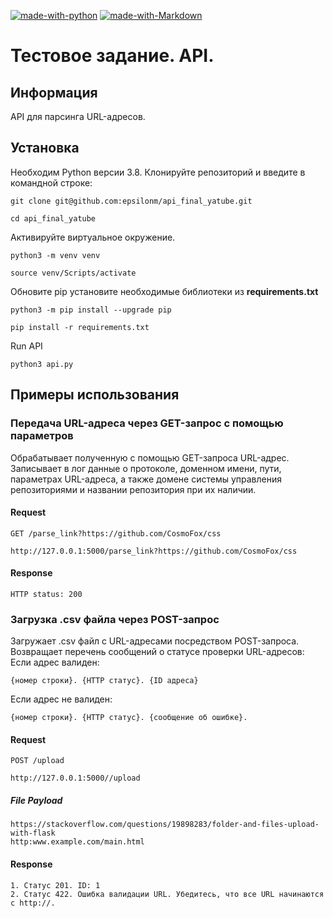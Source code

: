 [![made-with-python](https://img.shields.io/badge/Made%20with-Python-1f425f.svg)](https://www.python.org/) [![made-with-Markdown](https://img.shields.io/badge/Made%20with-Markdown-1f425f.svg)](http://commonmark.org) 
# Тестовое задание. API. 

## Информация 
API для парсинга URL-адресов.

## Установка

Необходим Python версии 3.8.
Клонируйте репозиторий и введите в командной строке:

`git clone git@github.com:epsilonm/api_final_yatube.git`

`cd api_final_yatube`

Активируйте виртуальное окружение.

`python3 -m venv venv`

`source venv/Scripts/activate`

Обновите pip установите необходимые библиотеки из **requirements.txt**

`python3 -m pip install --upgrade pip`

`pip install -r requirements.txt`

Run API

`python3 api.py`

## Примеры использования

### Передача URL-адреса через GET-запрос с помощью параметров
Обрабатывает полученную с помощью GET-запроса URL-адрес.
Записывает в лог данные о протоколе, доменном имени, пути,
параметрах URL-адреса, а также домене системы управления репозиториями
и названии репозитория при их наличии.
#### Request

`GET /parse_link?https://github.com/CosmoFox/css`

`http://127.0.0.1:5000/parse_link?https://github.com/CosmoFox/css`

#### Response

```
HTTP status: 200
```

### Загрузка .csv файла через POST-запрос
Загружает .csv файл с URL-адресами посредством POST-запроса.
Возвращает перечень сообщений о статусе проверки URL-адресов:
Если адрес валиден:

```{номер строки}. {HTTP статус}. {ID адреса} ```

Если адрес не валиден:

```{номер строки}. {HTTP статус}. {сообщение об ошибке}.```

#### Request

`POST /upload`

`http://127.0.0.1:5000//upload`

##### File Payload
```
https://stackoverflow.com/questions/19898283/folder-and-files-upload-with-flask
http:www.example.com/main.html
```

#### Response

```
1. Статус 201. ID: 1
2. Статус 422. Ошибка валидации URL. Убедитесь, что все URL начинаются с http://.
```
